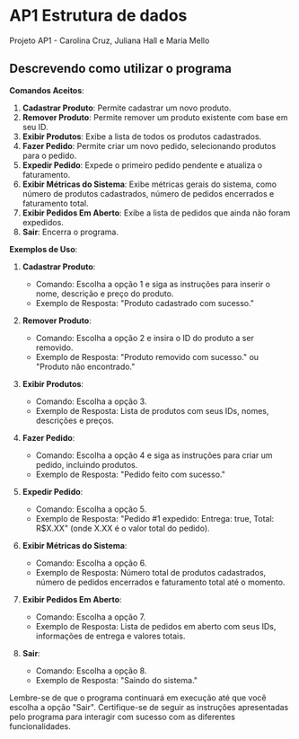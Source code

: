 # AP1 Estrutura de dados 
Projeto AP1 - Carolina Cruz, Juliana Hall e Maria Mello

Descrevendo como utilizar o programa
-


**Comandos Aceitos**:
1. **Cadastrar Produto**: Permite cadastrar um novo produto.
2. **Remover Produto**: Permite remover um produto existente com base em seu ID.
3. **Exibir Produtos**: Exibe a lista de todos os produtos cadastrados.
4. **Fazer Pedido**: Permite criar um novo pedido, selecionando produtos para o pedido.
5. **Expedir Pedido**: Expede o primeiro pedido pendente e atualiza o faturamento.
6. **Exibir Métricas do Sistema**: Exibe métricas gerais do sistema, como número de produtos cadastrados, número de pedidos encerrados e faturamento total.
7. **Exibir Pedidos Em Aberto**: Exibe a lista de pedidos que ainda não foram expedidos.
8. **Sair**: Encerra o programa.

**Exemplos de Uso**:

1. **Cadastrar Produto**:
   - Comando: Escolha a opção 1 e siga as instruções para inserir o nome, descrição e preço do produto.
   - Exemplo de Resposta: "Produto cadastrado com sucesso."

2. **Remover Produto**:
   - Comando: Escolha a opção 2 e insira o ID do produto a ser removido.
   - Exemplo de Resposta: "Produto removido com sucesso." ou "Produto não encontrado."

3. **Exibir Produtos**:
   - Comando: Escolha a opção 3.
   - Exemplo de Resposta: Lista de produtos com seus IDs, nomes, descrições e preços.

4. **Fazer Pedido**:
   - Comando: Escolha a opção 4 e siga as instruções para criar um pedido, incluindo produtos.
   - Exemplo de Resposta: "Pedido feito com sucesso."

5. **Expedir Pedido**:
   - Comando: Escolha a opção 5.
   - Exemplo de Resposta: "Pedido #1 expedido: Entrega: true, Total: R$X.XX" (onde X.XX é o valor total do pedido).

6. **Exibir Métricas do Sistema**:
   - Comando: Escolha a opção 6.
   - Exemplo de Resposta: Número total de produtos cadastrados, número de pedidos encerrados e faturamento total até o momento.

7. **Exibir Pedidos Em Aberto**:
   - Comando: Escolha a opção 7.
   - Exemplo de Resposta: Lista de pedidos em aberto com seus IDs, informações de entrega e valores totais.

8. **Sair**:
   - Comando: Escolha a opção 8.
   - Exemplo de Resposta: "Saindo do sistema."

Lembre-se de que o programa continuará em execução até que você escolha a opção "Sair". Certifique-se de seguir as instruções apresentadas pelo programa para interagir com sucesso com as diferentes funcionalidades.
